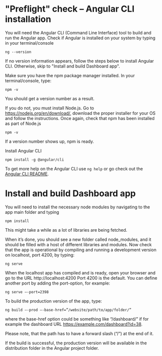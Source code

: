


# "Preflight" check – Angular CLI installation
You will need the Angular CLI (Command Line Interface) tool to build  and run the Angular app. Check if Angular is installed on your system by typing in your terminal/console

`ng --version`

If no version information appears, follow the steps below to install Angular CLI. Otherwise, skip to "Install and build Dashboard app".

Make sure you have the npm package manager installed. In your terminal/console, type: 

`npm -v`

You should get a version number as a result.

If you do not, you must install Node.js. Go to https://nodejs.org/en/download/, download the proper installer for your OS and follow the instructions. Once again, check that npm has been installed as part of Node.js

`npm -v`

If a version number shows up, npm is ready.

Install Angular CLI

`npm install -g @angular/cli`

To get more help on the Angular CLI use `ng help` or go check out the [Angular CLI README](https://github.com/angular/angular-cli/blob/master/README.md).

# Install and build Dashboard app

You will need to install the necessary node modules by navigating to the app main folder and typing

`npm install`

This might take a while as a lot of libraries are being fetched.

When it’s done, you should see a new folder called node_modules, and it should be filled with a host of different libraries and modules.
Now check that the app is operational by compiling and running a development version on localhost, port 4200, by typing:

`ng serve`

When the localhost app has compiled and is ready, open your browser and go to the URL  http://localhost:4200
Port 4200 is the default. You can define another port by adding the port-option, for example:

`ng serve –-port=2398`

To build the production version  of the app, type:

`ng build –-prod –-base-href=”/website/path/to/app/folder/”`

where the base-href option could be something like “/dashboard/” if for example the dashboard URL https://example.com/dashboard?id=38. 

Please note, that the path has to have a forward slash (“/”) at the end of it.

If the build is successful, the production version will be available in the distribution folder in the Angular project folder.
